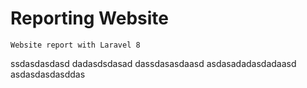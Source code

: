 # Reporting Website
```
Website report with Laravel 8
```
ssdasdasdasd
dadasdsdasad
dassdasasdaasd
asdasadadasdadaasd
asdasdasdasddas
